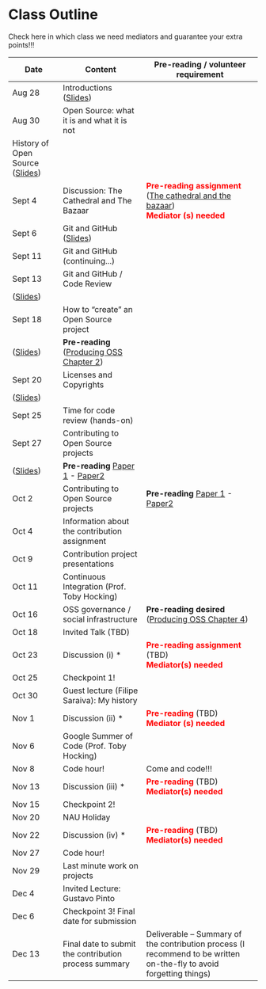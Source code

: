 # Class Outline

Check here in which class we need mediators and guarantee your extra points!!!

| Date    | Content                                               | Pre-reading / volunteer requirement                          |
| ------- | ------------------------------------------------ | ------------------------------------------------------------ |
| Aug 28  | Introductions ([Slides](notes/Lecture_01.pdf))   |                                                              |
| Aug 30  | Open Source: what it is and what it is not<br>
History of Open Source  ([Slides](notes/Lecture_02.pdf))     |                                                              |
| Sept 4  | Discussion: The Cathedral and The Bazaar         | **<font color="red">Pre-reading assignment</font>** ([The cathedral and the bazaar](http://www.catb.org/esr/writings/cathedral-bazaar/cathedral-bazaar/))<br>**<font color="red">Mediator (s) needed</font>** |
| Sept 6 | Git and GitHub ([Slides](notes/Lecture_03.pdf))   |                                                              |
| Sept 11 | Git and GitHub (continuing...)                   |                                                              |
| Sept 13 | Git and GitHub / Code Review 
([Slides](notes/Lecture_04.pdf))                             |                                                              |
| Sept 18 | How to “create” an Open Source project
([Slides](notes/Lecture_05.pdf))                             | **Pre-reading** ([Producing OSS Chapter 2](https://producingoss.com/en/getting-started.html)) |
| Sept 20 | Licenses and Copyrights 
([Slides](notes/Lecture_06.pdf))                             |                                                              |
| Sept 25 | Time for code review (hands-on)                  |                                                              |
| Sept 27 | Contributing to Open Source projects 
([Slides](notes/Lecture_07.pdf))                             | **Pre-reading** [Paper 1](http://www.igor.pro.br/publica/papers/IEEESoft_2018.pdf) - [Paper2](http://www.igor.pro.br/publica/papers/2014SBES.pdf) |
| Oct 2   | Contributing to Open Source projects             | **Pre-reading** [Paper 1](http://www.igor.pro.br/publica/papers/IEEESoft_2018.pdf) - [Paper2](http://www.igor.pro.br/publica/papers/2014SBES.pdf) |
| Oct 4   | Information about the contribution assignment    |                                                              |
| Oct 9   | Contribution project presentations               |                                                              |
| Oct 11  | Continuous Integration (Prof. Toby Hocking)      |                                                              |
| Oct 16  | OSS governance / social infrastructure           | **Pre-reading desired** ([Producing OSS Chapter 4](https://producingoss.com/en/social-infrastructure.html))|
| Oct 18  | Invited Talk (TBD)                               |                                                              |
| Oct 23  | Discussion (i) *                                 | **<font color="red">Pre-reading assignment</font>** (TBD)<br>**<font color="red">Mediator(s) needed</font>** |
| Oct 25  | Checkpoint 1!                                    |                                                              |
| Oct 30  | Guest lecture (Filipe Saraiva): My history       |                                                              |
| Nov 1   | Discussion (ii) *                                | **<font color="red">Pre-reading </font>** (TBD)<br/>**<font color="red">Mediator (s) needed</font>** |
| Nov 6   | Google Summer of Code (Prof. Toby Hocking)       |                                                              |
| Nov 8   | Code hour!                                       |  Come and code!!!                                            |
| Nov 13  | Discussion (iii) *                               | **<font color="red">Pre-reading</font>** (TBD)<br/>**<font color="red">Mediator(s) needed</font>** |
| Nov 15  | Checkpoint 2!                                    |                                                              |
| Nov 20  | NAU Holiday                                      |                                                              |
| Nov 22  | Discussion (iv) *                                | **<font color="red">Pre-reading</font>** (TBD)<br/>**<font color="red">Mediator(s) needed</font>** |
| Nov 27  | Code hour!                                       |                                                              |
| Nov 29  | Last minute work on projects                     |                                                              |
| Dec 4   | Invited Lecture: Gustavo Pinto                   |                                                              |
| Dec 6   | Checkpoint 3! Final date for submission          |                                                              |
| Dec 13  | Final date to submit the contribution process summary | Deliverable – Summary of the contribution process (I recommend to be written on-the-fly to avoid forgetting things) |
